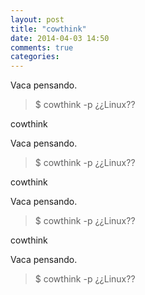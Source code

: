 ```yaml
---
layout: post
title: "cowthink"
date: 2014-04-03 14:50
comments: true
categories: 
---
```

Vaca pensando.

>$ cowthink -p ¿¿Linux??

cowthink

Vaca pensando.

>$ cowthink -p ¿¿Linux??

cowthink

Vaca pensando.

>$ cowthink -p ¿¿Linux??

cowthink

Vaca pensando.

>$ cowthink -p ¿¿Linux??

